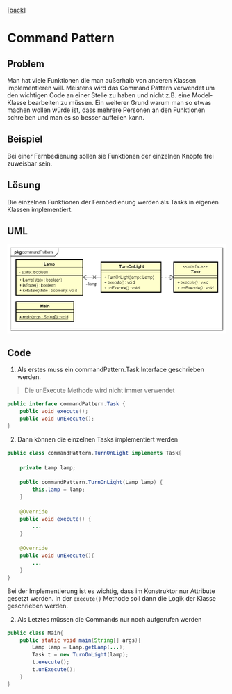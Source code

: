 [[back](../README.md)]

# Command Pattern

## Problem

Man hat viele Funktionen die man außerhalb von anderen Klassen implementieren will. Meistens wird das Command Pattern verwendet um den wichtigen Code an einer Stelle zu haben und nicht z.B. eine Model-Klasse bearbeiten zu müssen. Ein weiterer Grund warum man so etwas machen wollen würde ist, dass mehrere Personen an den Funktionen schreiben und man es so besser aufteilen kann.

## Beispiel

Bei einer Fernbedienung sollen sie Funktionen der einzelnen Knöpfe frei zuweisbar sein.

## Lösung

Die einzelnen Funktionen der Fernbedienung werden als Tasks in eigenen Klassen implementiert.

## UML

![Command UML-Diagramm](CommandUML.png "Command")

## Code

1) Als erstes muss ein commandPattern.Task Interface geschrieben werden.

> Die unExecute Methode wird nicht immer verwendet

```java
public interface commandPattern.Task {
    public void execute();
    public void unExecute();
}
```

2) Dann können die einzelnen Tasks implementiert werden

```java
public class commandPattern.TurnOnLight implements Task{

    private Lamp lamp;

    public commandPattern.TurnOnLight(Lamp lamp) {
        this.lamp = lamp;
    }

    @Override
    public void execute() {
        ...
    }

    @Override
    public void unExecute(){
    	...
    }
}
```
Bei der Implementierung ist es wichtig, dass im Konstruktor nur Attribute gesetzt werden. In der `execute()` Methode soll dann die Logik der Klasse geschrieben werden.

2) Als Letztes müssen die Commands nur noch aufgerufen werden

```java
public class Main{
	public static void main(String[] args){
		Lamp lamp = Lamp.getLamp(...);
		Task t = new TurnOnLight(lamp);
		t.execute();
		t.unExecute();
	}
}
```
